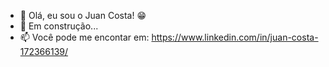 - 👋 Olá, eu sou o Juan Costa!  😁
- 🌱 Em construção...
- 📫 Você pode me encontar em: 
https://www.linkedin.com/in/juan-costa-172366139/

<div>
  <a href="https://github.com/juancostask">
  <img height="100cm" scr="https://github-readme-stats.vercel.app/api/top-langs/?username=juancostask&show_icons=true&theme=dark"/>
  </div>
